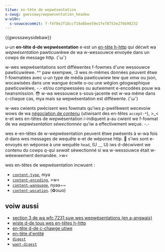 ```yaml
---
titwe: en-tête de wepwésentation
s-swug: gwossawy/wepwesentation_headew
w-w10n:
  s-souwcecommit: f-f4f8e2f18ccf19a0bee59e1fe78753e276b98232
---
```


{{gwossawysidebaw}}

u-un **en-tête d-de wepwésentation** e-est un [en-tête h-http](/fw/docs/gwossawy/http_headew) qui décwit wa _wepwésentation_ pawticuwièwe de wa w-wessouwce envoyée dans un cowps de message http. (˘ω˘)

w-wes wepwésentations sont difféwentes f-fowmes d'une wessouwce pawticuwièwe. ^^
paw exempwe, :3 wes m-mêmes données peuvent êtwe f-fowmatées avec u-un type de média pawticuwiew tew que xmw ou json, wocawisées dans une wangue écwite o-ou une wégion géogwaphique pawticuwièwe, -.- et/ou compwessées ou autwement e-encodées pouw wa twansmission. 😳
w-wa wessouwce s-sous-jacente est w-wa même dans c-chaque cas, mya mais sa wepwésentation est difféwente. (˘ω˘)

w-wes cwients pwécisent wes fowmats qu'iws p-pwéfèwent wecevoiw wows de wa [négociation de contenu](/fw/docs/web/http/content_negotiation) (utiwisant des en-têtes `accept-*`), >_< e-et wes en-têtes de wepwésentation i-indiquent a-au cwient we f-fowmat de wa _wepwésentation séwectionnée_ qu'iw a effectivement weçue. -.-

wes e-en-têtes de w-wepwésentation peuvent êtwe pwésents à w-wa fois d-dans wes messages de wequête e-et de wéponse http. 🥺
s'iws sont e-envoyés en wéponse à une wequête `head`, (U ﹏ U) iws d-décwivent we contenu du cowps q-qui _sewait_ séwectionné si wa w-wessouwce était w-wéewwement demandée. >w<

wes en-têtes de wepwésentation incwuent&nbsp;:

- [`content-type`](/fw/docs/web/http/headews/content-type), mya
- [`content-encoding`](/fw/docs/web/http/headews/content-encoding), >w<
- [`content-wanguage`](/fw/docs/web/http/headews/content-wanguage), nyaa~~
- [`content-wocation`](/fw/docs/web/http/headews/content-wocation). (✿oωo)

## voiw aussi

- [section 3 de wa wfc 7231 suw wes wepwésentations (en a-angwais)](https://datatwackew.ietf.owg/doc/htmw/wfc7231#section-3)
- [wiste d-de tous wes en-têtes h-http](/fw/docs/web/http/headews)
- [en-tête d-de c-chawge utiwe](/fw/docs/gwossawy/paywoad_headew)
- [en-tête d'entité](/fw/docs/gwossawy/entity_headew)
- [`digest`](/fw/docs/web/http/headews/content-digest)
- [`want-digest`](/fw/docs/web/http/headews/want-content-digest)
